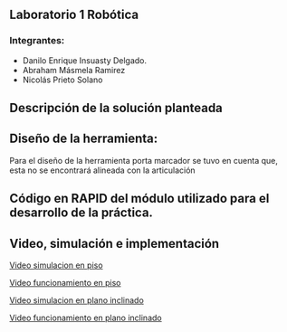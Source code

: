 ## Laboratorio 1 Robótica
### Integrantes: 
- Danilo Enrique Insuasty Delgado.
- Abraham Másmela Ramirez
- Nicolás Prieto Solano
## Descripción de la solución planteada
## Diseño de la herramienta:
Para el diseño de la herramienta porta marcador se tuvo en cuenta que, esta no se encontrará alineada con la articulación 
## Código en RAPID del módulo utilizado para el desarrollo de la práctica.
## Video, simulación e implementación
[Video simulacion en piso](https://youtu.be/KSpV6T7YlGE)

[Video funcionamiento en piso](https://youtube.com/shorts/qM7IdngYB8s?feature=share)

[Video simulacion en plano inclinado](https://youtu.be/7Xnhduqu580)

[Video funcionamiento en plano inclinado](https://youtu.be/6_LHOxXkY-4)
